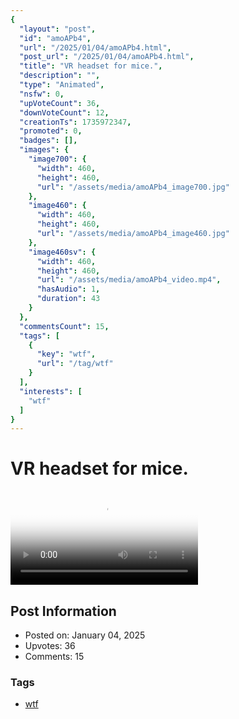 ```yaml
---
{
  "layout": "post",
  "id": "amoAPb4",
  "url": "/2025/01/04/amoAPb4.html",
  "post_url": "/2025/01/04/amoAPb4.html",
  "title": "VR headset for mice.",
  "description": "",
  "type": "Animated",
  "nsfw": 0,
  "upVoteCount": 36,
  "downVoteCount": 12,
  "creationTs": 1735972347,
  "promoted": 0,
  "badges": [],
  "images": {
    "image700": {
      "width": 460,
      "height": 460,
      "url": "/assets/media/amoAPb4_image700.jpg"
    },
    "image460": {
      "width": 460,
      "height": 460,
      "url": "/assets/media/amoAPb4_image460.jpg"
    },
    "image460sv": {
      "width": 460,
      "height": 460,
      "url": "/assets/media/amoAPb4_video.mp4",
      "hasAudio": 1,
      "duration": 43
    }
  },
  "commentsCount": 15,
  "tags": [
    {
      "key": "wtf",
      "url": "/tag/wtf"
    }
  ],
  "interests": [
    "wtf"
  ]
}
---
```


# VR headset for mice.

<video controls playsinline loop poster="/assets/media/amoAPb4_image460.jpg">
  <source src="/assets/media/amoAPb4_video.mp4" type="video/mp4">
  Your browser does not support the video tag.
</video>

## Post Information

- Posted on: January 04, 2025
- Upvotes: 36
- Comments: 15

### Tags

- [wtf](/tag/wtf)
